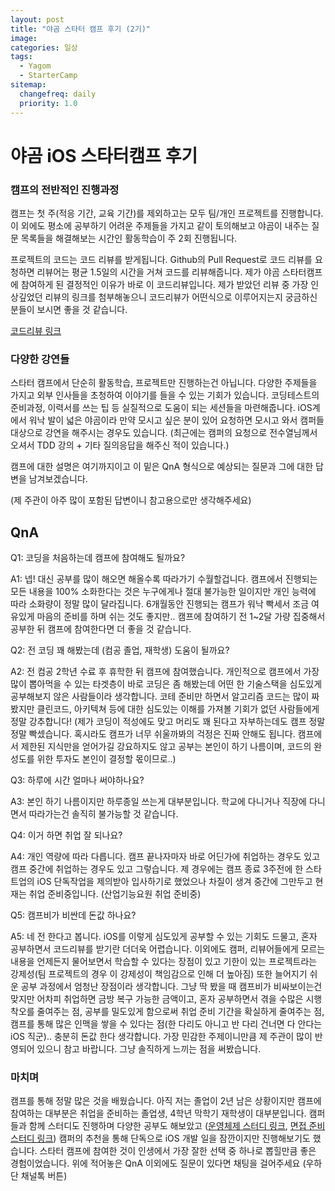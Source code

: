 ```yaml
---
layout: post
title: "야곰 스타터 캠프 후기 (2기)"
image:
categories: 일상
tags: 
  - Yagom
  - StarterCamp
sitemap:
  changefreq: daily
  priority: 1.0
---
```


# 야곰 iOS 스타터캠프 후기

### 캠프의 전반적인 진행과정

캠프는 첫 주(적응 기간, 교육 기간)를 제외하고는 모두 팀/개인 프로젝트를 진행합니다. 이 외에도 평소에 공부하기 어려운 주제들을 가지고 같이 토의해보고 야곰이 내주는 질문 목록들을 해결해보는 시간인 활동학습이 주 2회 진행됩니다.

프로젝트의 코드는 코드 리뷰를 받게됩니다. Github의 Pull Request로 코드 리뷰를 요청하면 리뷰어는 평균 1.5일의 시간을 거쳐 코드를 리뷰해줍니다. 제가 야곰 스타터캠프에 참여하게 된 결정적인 이유가 바로 이 코드리뷰입니다. 제가 받았던 리뷰 중 가장 인상깊었던 리뷰의 링크를 첨부해놓으니 코드리뷰가 어떤식으로 이루어지는지 궁금하신 분들이 보시면 좋을 것 같습니다.

[코드리뷰 링크](https://github.com/yagom-academy/ios-exposition-universelle/pull/66)



### 다양한 강연들

스타터 캠프에서 단순히 활동학습, 프로젝트만 진행하는건 아닙니다. 다양한 주제들을 가지고 외부 인사들을 초청하여 이야기를 들을 수 있는 기회가 있습니다. 코딩테스트의 준비과정, 이력서를 쓰는 팁 등 실질적으로 도움이 되는 세션들을 마련해줍니다. iOS계에서 워낙 발이 넓은 야곰이라 만약 모시고 싶은 분이 있어 요청하면 모시고 와서 캠퍼들 대상으로 강연을 해주시는 경우도 있습니다. (최근에는 캠퍼의 요청으로 전수열님께서 오셔서 TDD 강의 + 기타 질의응답을 해주신 적이 있습니다.)



캠프에 대한 설명은 여기까지이고 이 밑은 QnA 형식으로 예상되는 질문과 그에 대한 답변을 남겨보겠습니다.

(제 주관이 아주 많이 포함된 답변이니 참고용으로만 생각해주세요)



## QnA 

Q1: 코딩을 처음하는데 캠프에 참여해도 될까요?

A1: 넵! 대신 공부를 많이 해오면 해올수록 따라가기 수월할겁니다. 캠프에서 진행되는 모든 내용을 100% 소화한다는 것은 누구에게나 절대 불가능한 일이지만 개인 능력에 따라 소화량이 정말 많이 달라집니다. 6개월동안 진행되는 캠프가 워낙 빡세서 조금 여유있게 마음의 준비를 하며 쉬는 것도 좋지만.. 캠프에 참여하기 전 1~2달 가량 집중해서 공부한 뒤 캠프에 참여한다면 더 좋을 것 같습니다.



Q2: 전 코딩 꽤 해봤는데 (컴공 졸업, 재학생) 도움이 될까요?

A2: 전 컴공 2학년 수료 후 휴학한 뒤 캠프에 참여했습니다. 개인적으로 캠프에서 가장 많이 뽑아먹을 수 있는 타겟층이 바로 코딩은 좀 해봤는데 어떤 한 기술스택을 심도있게 공부해보지 않은 사람들이라 생각합니다. 코테 준비만 하면서 알고리즘 코드는 많이 짜봤지만 클린코드, 아키텍쳐 등에 대한 심도있는 이해를 가져볼 기회가 없던 사람들에게 정말 강추합니다! (제가 코딩이 적성에도 맞고 머리도 꽤 된다고 자부하는데도 캠프 정말 정말 빡셌습니다. 혹시라도 캠프가 너무 쉬울까봐의 걱정은 진짜 안해도 됩니다. 캠프에서 제한된 지식만을 얻어가길 강요하지도 않고 공부는 본인이 하기 나름이며, 코드의 완성도를 위한 투자도 본인이 결정할 몫이므로..)



Q3: 하루에 시간 얼마나 써야하나요?

A3: 본인 하기 나름이지만 하루종일 쓰는게 대부분입니다. 학교에 다니거나 직장에 다니면서 따라가는건 솔직히 불가능할 것 같습니다.



Q4: 이거 하면 취업 잘 되나요?

A4: 개인 역량에 따라 다릅니다. 캠프 끝나자마자 바로 어딘가에 취업하는 경우도 있고 캠프 중간에 취업하는 경우도 있고 그렇습니다. 제 경우에는 캠프 종료 3주전에 한 스타트업의 iOS 단독작업을 제의받아 입사하기로 했었으나 차질이 생겨 중간에 그만두고  현재는 취업 준비중입니다. (산업기능요원 취업 준비중) 



Q5: 캠프비가 비싼데 돈값 하나요?

A5: 네 전 한다고 봅니다. iOS를 이렇게 심도있게 공부할 수 있는 기회도 드물고, 혼자 공부하면서 코드리뷰를 받기란 더더욱 어렵습니다. 이외에도 캠퍼, 리뷰어들에게 모르는 내용을 언제든지 물어보면서 학습할 수 있다는 장점이 있고 기한이 있는 프로젝트라는 강제성(팀 프로젝트의 경우 이 강제성이 책임감으로 인해 더 높아짐) 또한 늘어지기 쉬운 공부 과정에서 엄청난 장점이라 생각합니다. 그냥 딱 봤을 때 캠프비가 비싸보이는건 맞지만 어차피 취업하면 금방 복구 가능한 금액이고, 혼자 공부하면서 겪을 수많은 시행착오를 줄여주는 점, 공부를 밀도있게 함으로써 취업 준비 기간을 확실하게 줄여주는 점, 캠프를 통해 많은 인맥을 쌓을 수 있다는 점(한 다리도 아니고 반 다리 건너면 다 안다는 iOS 직군).. 충분히 돈값 한다 생각합니다. 가장 민감한 주제이니만큼 제 주관이 많이 반영되어 있으니 참고 바랍니다. 그냥 솔직하게 느끼는 점을 써봤습니다.



### 마치며

캠프를 통해 정말 많은 것을 배웠습니다. 아직 저는 졸업이 2년 남은 상황이지만 캠프에 참여하는 대부분은 취업을 준비하는 졸업생, 4학년 막학기 재학생이 대부분입니다. 캠퍼들과 함께 스터디도 진행하며 다양한 공부도 해보았고 ([운영체제 스터디 링크](https://github.com/i-study-OS), [면접 준비 스터디 링크](https://github.com/iOS-Interview-Study)) 캠퍼의 추천을 통해 단독으로 iOS 개발 일을 잠깐이지만 진행해보기도 했습니다. 스타터 캠프에 참여한 것이 인생에서 가장 잘한 선택 중 하나로 뽑힐만큼 좋은 경험이었습니다. 위에 적어놓은 QnA 이외에도 질문이 있다면 채팅을 걸어주세요 (우하단 채널톡 버튼) 

